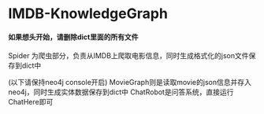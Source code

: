 # IMDB-KnowledgeGraph

#### 如果想头开始，请删除dict里面的所有文件

Spider 为爬虫部分，负责从IMDB上爬取电影信息，同时生成格式化的json文件保存到dict中

(以下请保持neo4j console开启)
MovieGraph则是读取movie的json信息并存入neo4j，同时生成实体数据保存到dict中
ChatRobot是问答系统，直接运行ChatHere即可
